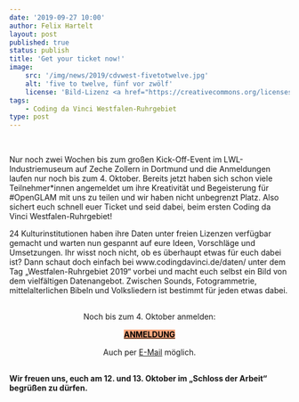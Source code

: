 ```yaml
---
date: '2019-09-27 10:00'
author: Felix Hartelt
layout: post
published: true
status: publish
title: 'Get your ticket now!'
image:
    src: '/img/news/2019/cdvwest-fivetotwelve.jpg'
    alt: 'five to twelve, fünf vor zwölf'
    license: 'Bild-Lizenz <a href="https://creativecommons.org/licenses/by-nc-sa/2.0/deed.de" target="_blank">CC BY-NC-SA 2.0</a> | Fotografin: <a href="https://www.flickr.com/photos/isaril/" target="_blank">Liany Thalion</a>'
tags:
    - Coding da Vinci Westfalen-Ruhrgebiet
type: post
---
```

<br/>
<p>Nur noch zwei Wochen bis zum großen Kick-Off-Event im LWL-Industriemuseum auf Zeche Zollern in Dortmund und die Anmeldungen laufen nur noch bis zum 4. Oktober. Bereits jetzt haben sich schon viele Teilnehmer*innen angemeldet um ihre Kreativität und Begeisterung für #OpenGLAM mit uns zu teilen und wir haben nicht unbegrenzt Platz. Also sichert euch schnell euer Ticket und seid dabei, beim ersten Coding da Vinci Westfalen-Ruhrgebiet!</p> 

<p>24 Kulturinstitutionen haben ihre Daten unter freien Lizenzen verfügbar gemacht und warten nun gespannt auf eure Ideen, Vorschläge und Umsetzungen. Ihr wisst noch nicht, ob es überhaupt etwas für euch dabei ist? Dann schaut doch einfach bei www.codingdavinci.de/daten/ unter dem Tag „Westfalen-Ruhrgebiet 2019“ vorbei und macht euch selbst ein Bild von dem vielfältigen Datenangebot. Zwischen Sounds, Fotogrammetrie, mittelalterlichen Bibeln und Volksliedern ist bestimmt für jeden etwas dabei.</p>

<div class="row" style="margin-top:30px; margin-bottom:30px;">
	<div style="text-align: center; margin-bottom:15px;">
		Noch bis zum 4. Oktober anmelden:
	</div>
	<div style="text-align:center; margin-bottom:15px;">		
		<a class="btn btn-primary btn-lg btn-events" style="background-color: #fda87e; color: #000000; font-weight: bold;" href="https://www.eventbrite.de/e/kultur-hackathon-coding-da-vinci-westfalen-ruhrgebiet-kick-off-registrierung-70615513903" target="_blank" role="button">ANMELDUNG</a>
	</div>
	<div style="text-align: center;">
		Auch per <a href="mailto:codingdavinci@lwl.org" target="_blank">E-Mail</a> möglich.
	</div>
</div>

<p><b>Wir freuen uns, euch am 12. und 13. Oktober im „Schloss der Arbeit“ begrüßen zu dürfen.</b></p>